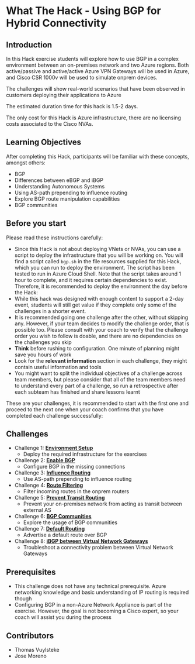 # What The Hack - Using BGP for Hybrid Connectivity

## Introduction

In this Hack exercise students will explore how to use BGP in a complex environment between an on-premises network and two Azure regions. Both active/passive and active/active Azure VPN Gateways will be used in Azure, and Cisco CSR 1000v will be used to simulate onprem devices.

The challenges will show real-world scenarios that have been observed in customers deploying their applications to Azure

The estimated duration time for this hack is 1.5-2 days.

The only cost for this Hack is Azure infrastructure, there are no licensing costs associated to the Cisco NVAs.

## Learning Objectives

After completing this Hack, participants will be familiar with these concepts, amongst others:

- BGP
- Differences between eBGP and iBGP
- Understanding Autonomous Systems
- Using AS-path prepending to influence routing
- Explore BGP route manipulation capabilities
- BGP communities

## Before you start

Please read these instructions carefully:

- Since this Hack is not about deploying VNets or NVAs, you can use a script to deploy the infrastructure that you will be working on. You will find a script called `bgp.sh` in the file resources supplied for this Hack, which you can run to deploy the environment. The script has been tested to run in Azure Cloud Shell. Note that the script takes around 1 hour to complete, and it requires certain dependencies to exist. Therefore, it is recommended to deploy the environment the day before the Hack:
- While this hack was designed with enough content to support a 2-day event, students will still get value if they complete only some of the challenges in a shorter event.
- It is recommended going one challenge after the other, without skipping any. However, if your team decides to modify the challenge order, that is possible too. Please consult with your coach to verify that the challenge order you wish to follow is doable, and there are no dependencies on the challenges you skip
- **Think** before rushing to configuration. One minute of planning might save you hours of work
- Look for the **relevant information** section in each challenge, they might contain useful information and tools
- You might want to split the individual objectives of a challenge across team members, but please consider that all of the team members need to understand every part of a challenge, so run a retrospective after each subteam has finished and share lessons learnt

These are your challenges, it is recommended to start with the first one and proceed to the next one when your coach confirms that you have completed each challenge successfully:

## Challenges

- Challenge 1: **[Environment Setup](Student/01-lab_setup.md)**
   - Deploy the required infrastructure for the exercises
- Challenge 2: **[Enable BGP](Student/02-enable_bgp.md)**
    - Configure BGP in the missing connections
- Challenge 3: **[Influence Routing](Student/03-aspath_prepending.md)**
    - Use AS-path prepending to influence routing
- Challenge 4: **[Route Filtering](Student/04-filtering.md)**
    - Filter incoming routes in the onprem routers
- Challenge 5: **[Prevent Transit Routing](Student/05-transit.md)**
    - Prevent your on-premises network from acting as transit between external AS
- Challenge 6: **[BGP Communities](Student/06-communities.md)**
    - Explore the usage of BGP communities
- Challenge 7: **[Default Routing](Student/07-default.md)**
    - Advertise a default route over BGP
- Challenge 8: **[iBGP between Virtual Network Gateways](Student/08-vng_ibgp.md)**
    - Troubleshoot a connectivity problem between Virtual Network Gateways

## Prerequisites

- This challenge does not have any technical prerequisite. Azure networking knowledge and basic understanding of IP routing is required though
- Configuring BGP in a non-Azure Network Appliance is part of the exercise. However, the goal is not becoming a Cisco expert, so your coach will assist you during the process

## Contributors

- Thomas Vuylsteke
- Jose Moreno
